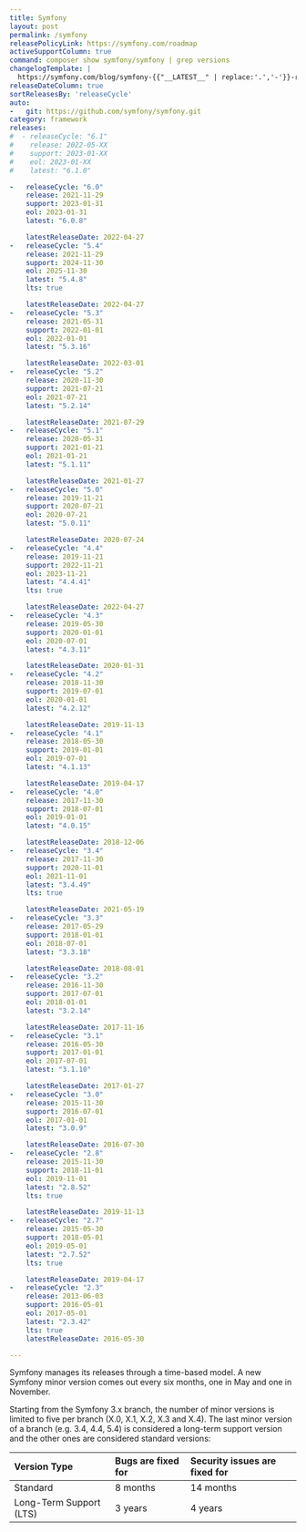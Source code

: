 ```yaml
---
title: Symfony
layout: post
permalink: /symfony
releasePolicyLink: https://symfony.com/roadmap
activeSupportColumn: true
command: composer show symfony/symfony | grep versions
changelogTemplate: |
  https://symfony.com/blog/symfony-{{"__LATEST__" | replace:'.','-'}}-released
releaseDateColumn: true
sortReleasesBy: 'releaseCycle'
auto:
-   git: https://github.com/symfony/symfony.git
category: framework
releases:
#  - releaseCycle: "6.1"
#    release: 2022-05-XX
#    support: 2023-01-XX
#    eol: 2023-01-XX
#    latest: "6.1.0"

-   releaseCycle: "6.0"
    release: 2021-11-29
    support: 2023-01-31
    eol: 2023-01-31
    latest: "6.0.8"

    latestReleaseDate: 2022-04-27
-   releaseCycle: "5.4"
    release: 2021-11-29
    support: 2024-11-30
    eol: 2025-11-30
    latest: "5.4.8"
    lts: true

    latestReleaseDate: 2022-04-27
-   releaseCycle: "5.3"
    release: 2021-05-31
    support: 2022-01-01
    eol: 2022-01-01
    latest: "5.3.16"

    latestReleaseDate: 2022-03-01
-   releaseCycle: "5.2"
    release: 2020-11-30
    support: 2021-07-21
    eol: 2021-07-21
    latest: "5.2.14"

    latestReleaseDate: 2021-07-29
-   releaseCycle: "5.1"
    release: 2020-05-31
    support: 2021-01-21
    eol: 2021-01-21
    latest: "5.1.11"

    latestReleaseDate: 2021-01-27
-   releaseCycle: "5.0"
    release: 2019-11-21
    support: 2020-07-21
    eol: 2020-07-21
    latest: "5.0.11"

    latestReleaseDate: 2020-07-24
-   releaseCycle: "4.4"
    release: 2019-11-21
    support: 2022-11-21
    eol: 2023-11-21
    latest: "4.4.41"
    lts: true

    latestReleaseDate: 2022-04-27
-   releaseCycle: "4.3"
    release: 2019-05-30
    support: 2020-01-01
    eol: 2020-07-01
    latest: "4.3.11"

    latestReleaseDate: 2020-01-31
-   releaseCycle: "4.2"
    release: 2018-11-30
    support: 2019-07-01
    eol: 2020-01-01
    latest: "4.2.12"

    latestReleaseDate: 2019-11-13
-   releaseCycle: "4.1"
    release: 2018-05-30
    support: 2019-01-01
    eol: 2019-07-01
    latest: "4.1.13"

    latestReleaseDate: 2019-04-17
-   releaseCycle: "4.0"
    release: 2017-11-30
    support: 2018-07-01
    eol: 2019-01-01
    latest: "4.0.15"

    latestReleaseDate: 2018-12-06
-   releaseCycle: "3.4"
    release: 2017-11-30
    support: 2020-11-01
    eol: 2021-11-01
    latest: "3.4.49"
    lts: true

    latestReleaseDate: 2021-05-19
-   releaseCycle: "3.3"
    release: 2017-05-29
    support: 2018-01-01
    eol: 2018-07-01
    latest: "3.3.18"

    latestReleaseDate: 2018-08-01
-   releaseCycle: "3.2"
    release: 2016-11-30
    support: 2017-07-01
    eol: 2018-01-01
    latest: "3.2.14"

    latestReleaseDate: 2017-11-16
-   releaseCycle: "3.1"
    release: 2016-05-30
    support: 2017-01-01
    eol: 2017-07-01
    latest: "3.1.10"

    latestReleaseDate: 2017-01-27
-   releaseCycle: "3.0"
    release: 2015-11-30
    support: 2016-07-01
    eol: 2017-01-01
    latest: "3.0.9"

    latestReleaseDate: 2016-07-30
-   releaseCycle: "2.8"
    release: 2015-11-30
    support: 2018-11-01
    eol: 2019-11-01
    latest: "2.8.52"
    lts: true

    latestReleaseDate: 2019-11-13
-   releaseCycle: "2.7"
    release: 2015-05-30
    support: 2018-05-01
    eol: 2019-05-01
    latest: "2.7.52"
    lts: true

    latestReleaseDate: 2019-04-17
-   releaseCycle: "2.3"
    release: 2013-06-03
    support: 2016-05-01
    eol: 2017-05-01
    latest: "2.3.42"
    lts: true
    latestReleaseDate: 2016-05-30

---
```


Symfony manages its releases through a time-based model. A new Symfony minor version comes out every six months, one in May and one in November.

Starting from the Symfony 3.x branch, the number of minor versions is limited to five per branch (X.0, X.1, X.2, X.3 and X.4). The last minor version of a branch (e.g. 3.4, 4.4, 5.4) is considered a long-term support version and the other ones are considered standard versions:

| Version Type            | Bugs are fixed for | Security issues are fixed for |
| :---------------------- | :----------------- | :---------------------------- |
| Standard                | 8 months           | 14 months                     |
| Long-Term Support (LTS) | 3 years            | 4 years                       |
